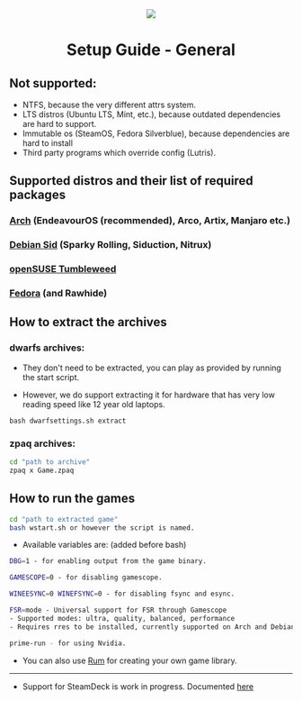 <div align="center">
  <img src="https://i.postimg.cc/NfxWWvdN/jc141.png">
</div>

<div align="center">
  <h1>Setup Guide - General</h1>
</div>

## Not supported:
   - NTFS, because the very different attrs system.
   - LTS distros (Ubuntu LTS, Mint, etc.), because outdated dependencies are hard to support.
   - Immutable os (SteamOS, Fedora Silverblue), because dependencies are hard to install
   - Third party programs which override config (Lutris).

## Supported distros and their list of required packages

### [Arch](arch.md) (EndeavourOS (recommended), Arco, Artix, Manjaro etc.)
### [Debian Sid](debiansid.md) (Sparky Rolling, Siduction, Nitrux)
### [openSUSE Tumbleweed](opensuse.md)
### [Fedora](fedora.md) (and Rawhide)


## How to extract the archives

### dwarfs archives:
  
- They don't need to be extracted, you can play as provided by running the start script.

- However, we do support extracting it for hardware that has very low reading speed like 12 year old laptops.

```
bash dwarfsettings.sh extract
```

### zpaq archives:
```sh
cd "path to archive"
zpaq x Game.zpaq
``` 

## How to run the games

```sh
cd "path to extracted game"
bash wstart.sh or however the script is named.
```
- Available variables are: (added before bash)
```sh
DBG=1 - for enabling output from the game binary.

GAMESCOPE=0 - for disabling gamescope.

WINEESYNC=0 WINEFSYNC=0 - for disabling fsync and esync.

FSR=mode - Universal support for FSR through Gamescope 
- Supported modes: ultra, quality, balanced, performance
- Requires rres to be installed, currently supported on Arch and Debian Sid setup pages.

prime-run - for using Nvidia.
  ```

- You can also use [Rum](https://johncena141.eu.org:8141/johncena141/rum) for creating your own game library.

---
 
- Support for SteamDeck is work in progress. Documented [here](https://johncena141.eu.org:8141/silentnoodlemaster/steamdeck)
